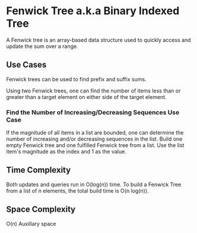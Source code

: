 # Fenwick Tree a.k.a Binary Indexed Tree

A Fenwick tree is an array-based data structure used to quickly access and update the sum over a range.

## Use Cases

Fenwick trees can be used to find prefix and suffix sums.

Using two Fenwick trees, one can find the number of items less than or greater than a target element on either side of the target element.

### Find the Number of Increasing/Decreasing Sequences Use Case

If the magnitude of all items in a list are bounded, one can determine the number of increasing and/or decreasing sequences in the list. Build one empty Fenwick tree and one fulfilled Fenwick tree from a list. Use the list item's magnitude as the index and 1 as the value.

## Time Complexity

Both updates and queries run in O(log(n)) time. To build a Fenwick Tree from a list of n elements, the total build time is O(n log(n)).

## Space Complexity

O(n) Auxillary space
